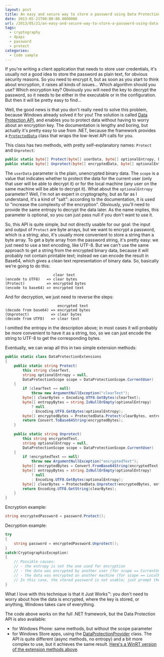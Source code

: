 ```yaml
---
layout: post
title: An easy and secure way to store a password using Data Protection API
date: 2013-05-21T00:00:00.0000000
url: /2013/05/21/an-easy-and-secure-way-to-store-a-password-using-data-protection-api/
tags:
  - cryptography
  - dpapi
  - password
  - protect
categories:
  - Code sample
---
```


If you're writing a client application that needs to store user credentials, it's usually not a good idea to store the password as plain text, for obvious security reasons. So you need to encrypt it, but as soon as you start to think about encryption, it raises all kinds of issues... Which algorithm should you use? Which encryption key? Obviously you will need the key to decrypt the password, so it needs to be either in the executable or in the configuration. But then it will be pretty easy to find...

Well, the good news is that you don't really need to solve this problem, because Windows already solved it for you! The solution is called [Data Protection API](http://msdn.microsoft.com/en-us/library/ms995355.aspx), and enables you to protect data without having to worry about an encryption key. The documentation is lengthy and boring, but actually it's pretty easy to use from .NET, because the framework provides a [`ProtectedData`](http://msdn.microsoft.com/en-us/library/system.security.cryptography.protecteddata.aspx) class that wraps the low-level API calls for you.

This class has two methods, with pretty self-explanatory names: `Protect` and `Unprotect`:

```csharp
public static byte[] Protect(byte[] userData, byte[] optionalEntropy, DataProtectionScope scope);
public static byte[] Unprotect(byte[] encryptedData, byte[] optionalEntropy, DataProtectionScope scope);
```

The `userData` parameter is the plain, unencrypted binary data. The `scope` is a value that indicates whether to protect the data for the current user (only that user will be able to decrypt it) or for the local machine (any user on the same machine will be able to decrypt it). What about the `optionalEntropy` parameter? Well, I'm not an expert in cryptography, but as far as I understand, it's a kind of "salt": according to the documentation, it is used to "increase the complexity of the encryption". Obviously, you'll need to provide the same entropy to decrypt the data later. As the name implies, this parameter is optional, so you can just pass null if you don't want to use it.

So, this API is quite simple, but not directly usable for our goal: the input and output of `Protect` are byte arrays, but we want to encrypt a password, which is a string; also, it's usually more convenient to store a string than a byte array. To get a byte array from the password string, it's pretty easy: we just need to use a text encoding, like UTF-8. But we can't use the same approach to get a string from the encrypted binary data, because it will probably not contain printable text; instead we can encode the result in Base64, which gives a clean text representation of binary data. So, basically we're going to do this:

```
                      clear text
(encode to UTF8)   => clear bytes
(Protect)          => encrypted bytes
(encode to base64) => encrypted text
```

And for decryption, we just need to reverse the steps:

```
                        encrypted text
(decode from base64) => encrypted bytes
(Unprotect)          => clear bytes
(decode from UTF8)   => clear text
```

I omitted the entropy in the description above; in most cases it will probably be more convenient to have it as a string, too, so we can just encode the string to UTF-8 to get the corresponding bytes.

Eventually, we can wrap all this in two simple extension methods:

```csharp
public static class DataProtectionExtensions
{
    public static string Protect(
        this string clearText,
        string optionalEntropy = null,
        DataProtectionScope scope = DataProtectionScope.CurrentUser)
    {
        if (clearText == null)
            throw new ArgumentNullException("clearText");
        byte[] clearBytes = Encoding.UTF8.GetBytes(clearText);
        byte[] entropyBytes = string.IsNullOrEmpty(optionalEntropy)
            ? null
            : Encoding.UTF8.GetBytes(optionalEntropy);
        byte[] encryptedBytes = ProtectedData.Protect(clearBytes, entropyBytes, scope);
        return Convert.ToBase64String(encryptedBytes);
    }
    
    public static string Unprotect(
        this string encryptedText,
        string optionalEntropy = null,
        DataProtectionScope scope = DataProtectionScope.CurrentUser)
    {
        if (encryptedText == null)
            throw new ArgumentNullException("encryptedText");
        byte[] encryptedBytes = Convert.FromBase64String(encryptedText);
        byte[] entropyBytes = string.IsNullOrEmpty(optionalEntropy)
            ? null
            : Encoding.UTF8.GetBytes(optionalEntropy);
        byte[] clearBytes = ProtectedData.Unprotect(encryptedBytes, entropyBytes, scope);
        return Encoding.UTF8.GetString(clearBytes);
    }
}
```

Encryption example:

```csharp
string encryptedPassword = password.Protect();
```

Decryption example:

```csharp
try
{
    string password = encryptedPassword.Unprotect();
}
catch(CryptographicException)
{
    // Possible causes:
    // - the entropy is not the one used for encryption
    // - the data was encrypted by another user (for scope == CurrentUser)
    // - the data was encrypted on another machine (for scope == LocalMachine)
    // In this case, the stored password is not usable; just prompt the user to enter it again.
}
```

What I love with this technique is that it Just Works™: you don't need to worry about how the data is encrypted, where the key is stored, or anything, Windows takes care of everything.

The code above works on the full .NET framework, but the Data Protection API is also available:
- for Windows Phone: same methods, but without the scope parameter
- for Windows Store apps, using the [DataProtectionProvider](http://msdn.microsoft.com/en-us/library/windows/apps/windows.security.cryptography.dataprotection.dataprotectionprovider) class. The API is quite different (async methods, no entropy) and a bit more complex to use, but it achieves the same result. [Here's a WinRT version of the extension methods above](https://gist.github.com/thomaslevesque/5652991).


